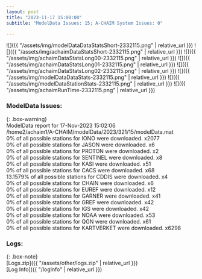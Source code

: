 ```yaml
---
layout: post
title: "2023-11-17 15:00:00"
subtitle: "ModelData Issues: 15; A-CHAIM System Issues: 0"

---
```


![]({{ "/assets/img/modelDataDataStatsShort-2332115.png" | relative_url }})
![]({{ "/assets/img/achaimDataStatsShort-2332115.png" | relative_url }})
![]({{ "/assets/img/achaimDataStatsLong00-2332115.png" | relative_url }})
![]({{ "/assets/img/achaimDataStatsLong01-2332115.png" | relative_url }})
![]({{ "/assets/img/achaimDataStatsLong02-2332115.png" | relative_url }})
![]({{ "/assets/img/modelDataDataStats-2332115.png" | relative_url }})
![]({{ "/assets/img/modelDataStationStats-2332115.png" | relative_url }})
![]({{ "/assets/img/achaimRunTime-2332115.png" | relative_url }})


### ModelData Issues:  
  
{: .box-warning}  
 ModelData report for 17-Nov-2023 15:02:06   
 /home2/achaim1/A-CHAIM/modelData/2023/321/15/modelData.mat   
 0% of all possible stations for IONO were downloaded. x2077   
 0% of all possible stations for JASON were downloaded. x6   
 0% of all possible stations for PROTON were downloaded. x2   
 0% of all possible stations for SENTINEL were downloaded. x8   
 0% of all possible stations for KASI were downloaded. x51   
 0% of all possible stations for CACS were downloaded. x68   
 13.1579% of all possible stations for CDDIS were downloaded. x4   
 0% of all possible stations for CHAIN were downloaded. x6   
 0% of all possible stations for EUREF were downloaded. x12   
 0% of all possible stations for GARNER were downloaded. x41   
 0% of all possible stations for GREF were downloaded. x42   
 0% of all possible stations for IGS were downloaded. x42   
 0% of all possible stations for NOAA were downloaded. x53   
 0% of all possible stations for QGN were downloaded. x61   
 0% of all possible stations for KARTVERKET were downloaded. x6298   
  


### Logs:  
  
{: .box-note}  
[Logs.zip]({{ "/assets/other/logs.zip" | relative_url }})  
[Log Info]({{ "/logInfo" | relative_url }})  
